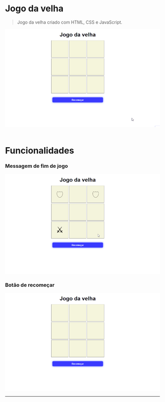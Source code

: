 ﻿# Jogo da velha
 >Jogo da velha criado com HTML, CSS e JavaScript.
 
![fim de jogo](img/principal.gif)
<br/><br/>

# Funcionalidades

### Messagem de fim de jogo
![fim de jogo](img/fim.gif)
<br/>

### Botão de recomeçar
![botão de recomeçar](img/recomecar.gif)
<br/>

----
<br/><br/>

